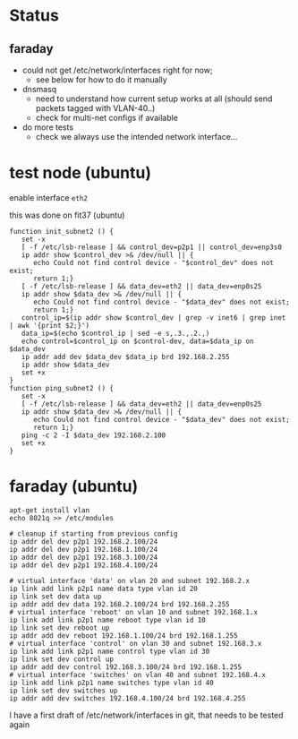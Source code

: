 # Status

## faraday

* could not get /etc/network/interfaces right for now; 
  * see below for how to do it manually
* dnsmasq
  * need to understand how current setup works at all (should send packets tagged with VLAN-40..)
  * check for multi-net configs if available
* do more tests
  * check we always use the intended network interface...

# test node (ubuntu)


enable interface `eth2`

this was done on fit37 (ubuntu)

    function init_subnet2 () {
       set -x
       [ -f /etc/lsb-release ] && control_dev=p2p1 || control_dev=enp3s0
       ip addr show $control_dev >& /dev/null || { 
          echo Could not find control device - "$control_dev" does not exist; 
          return 1;}
       [ -f /etc/lsb-release ] && data_dev=eth2 || data_dev=enp0s25
       ip addr show $data_dev >& /dev/null || { 
          echo Could not find control device - "$data_dev" does not exist; 
          return 1;}
       control_ip=$(ip addr show $control_dev | grep -v inet6 | grep inet | awk '{print $2;}')
       data_ip=$(echo $control_ip | sed -e s,.3.,.2.,)
       echo control=$control_ip on $control-dev, data=$data_ip on $data_dev 
       ip addr add dev $data_dev $data_ip brd 192.168.2.255
       ip addr show $data_dev
       set +x
    }
    function ping_subnet2 () {
       set -x
       [ -f /etc/lsb-release ] && data_dev=eth2 || data_dev=enp0s25
       ip addr show $data_dev >& /dev/null || { 
          echo Could not find control device - "$data_dev" does not exist; 
          return 1;}
       ping -c 2 -I $data_dev 192.168.2.100
       set +x
    }
 
# faraday (ubuntu)

    apt-get install vlan
    echo 8021q >> /etc/modules
    
    # cleanup if starting from previous config
    ip addr del dev p2p1 192.168.2.100/24
    ip addr del dev p2p1 192.168.1.100/24
    ip addr del dev p2p1 192.168.3.100/24
    ip addr del dev p2p1 192.168.4.100/24
    
    # virtual interface 'data' on vlan 20 and subnet 192.168.2.x
    ip link add link p2p1 name data type vlan id 20
    ip link set dev data up
    ip addr add dev data 192.168.2.100/24 brd 192.168.2.255    
    # virtual interface 'reboot' on vlan 10 and subnet 192.168.1.x
    ip link add link p2p1 name reboot type vlan id 10
    ip link set dev reboot up
    ip addr add dev reboot 192.168.1.100/24 brd 192.168.1.255    
    # virtual interface 'control' on vlan 30 and subnet 192.168.3.x
    ip link add link p2p1 name control type vlan id 30
    ip link set dev control up
    ip addr add dev control 192.168.3.100/24 brd 192.168.1.255    
    # virtual interface 'switches' on vlan 40 and subnet 192.168.4.x
    ip link add link p2p1 name switches type vlan id 40
    ip link set dev switches up
    ip addr add dev switches 192.168.4.100/24 brd 192.168.4.255    

I have a first draft of /etc/network/interfaces in git, that needs to be tested again


